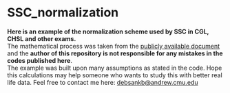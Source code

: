 # SSC_normalization
**Here is an example of the normalization scheme used by SSC in CGL, CHSL and other exams.** \
The mathematical process was taken from 
the [publicly available document](https://ssc.nic.in/SSCFileServer/PortalManagement/UploadedFiles/NormalizationFormulaforSSC_07022019.pdf) and the **author
of this repository is not responsible for any mistakes in the codes published here**.\
The example was built upon many assumptions as stated in the code. Hope this calculations may help someone who wants to study this with better real life data.
Feel free to contact me here: debsankb@andrew.cmu.edu

